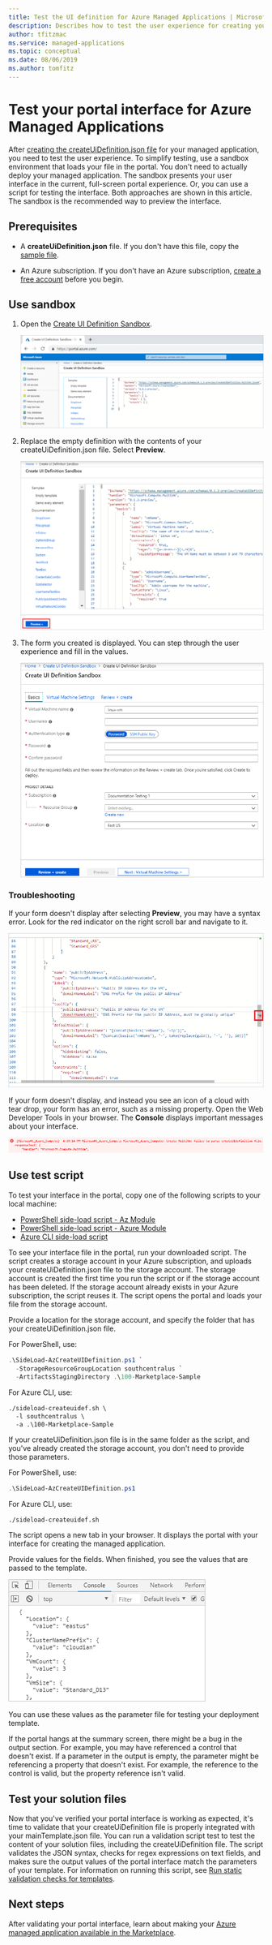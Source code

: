 ```yaml
---
title: Test the UI definition for Azure Managed Applications | Microsoft Docs
description: Describes how to test the user experience for creating your Azure Managed Application through the portal.
author: tfitzmac
ms.service: managed-applications
ms.topic: conceptual
ms.date: 08/06/2019
ms.author: tomfitz
---
```

# Test your portal interface for Azure Managed Applications

After [creating the createUiDefinition.json file](create-uidefinition-overview.md) for your managed application, you need to test the user experience. To simplify testing, use a sandbox environment that loads your file in the portal. You don't need to actually deploy your managed application. The sandbox presents your user interface in the current, full-screen portal experience. Or, you can use a script for testing the interface. Both approaches are shown in this article. The sandbox is the recommended way to preview the interface.

## Prerequisites

* A **createUiDefinition.json** file. If you don't have this file, copy the [sample file](https://github.com/Azure/azure-quickstart-templates/blob/master/100-marketplace-sample/createUiDefinition.json).

* An Azure subscription. If you don't have an Azure subscription, [create a free account](https://azure.microsoft.com/free/) before you begin.

## Use sandbox

1. Open the [Create UI Definition Sandbox](https://portal.azure.com/?feature.customPortal=false&#blade/Microsoft_Azure_CreateUIDef/SandboxBlade).

   ![Show sandbox](./media/test-createuidefinition/show-sandbox.png)

1. Replace the empty definition with the contents of your createUiDefinition.json file. Select **Preview**.

   ![Select preview](./media/test-createuidefinition/select-preview.png)

1. The form you created is displayed. You can step through the user experience and fill in the values.

   ![Show form](./media/test-createuidefinition/show-ui-form.png)

### Troubleshooting

If your form doesn't display after selecting **Preview**, you may have a syntax error. Look for the red indicator on the right scroll bar and navigate to it.

![Show syntax error](./media/test-createuidefinition/show-syntax-error.png)

If your form doesn't display, and instead you see an icon of a cloud with tear drop, your form has an error, such as a missing property. Open the Web Developer Tools in your browser. The **Console** displays important messages about your interface.

![Show error](./media/test-createuidefinition/show-error.png)

## Use test script

To test your interface in the portal, copy one of the following scripts to your local machine:

* [PowerShell side-load script - Az Module](https://github.com/Azure/azure-quickstart-templates/blob/master/SideLoad-AzCreateUIDefinition.ps1)
* [PowerShell side-load script - Azure Module](https://github.com/Azure/azure-quickstart-templates/blob/master/SideLoad-CreateUIDefinition.ps1)
* [Azure CLI side-load script](https://github.com/Azure/azure-quickstart-templates/blob/master/sideload-createuidef.sh)

To see your interface file in the portal, run your downloaded script. The script creates a storage account in your Azure subscription, and uploads your createUiDefinition.json file to the storage account. The storage account is created the first time you run the script or if the storage account has been deleted. If the storage account already exists in your Azure subscription, the script reuses it. The script opens the portal and loads your file from the storage account.

Provide a location for the storage account, and specify the folder that has your createUiDefinition.json file.

For PowerShell, use:

```powershell
.\SideLoad-AzCreateUIDefinition.ps1 `
  -StorageResourceGroupLocation southcentralus `
  -ArtifactsStagingDirectory .\100-Marketplace-Sample
```

For Azure CLI, use:

```azurecli
./sideload-createuidef.sh \
  -l southcentralus \
  -a .\100-Marketplace-Sample
```

If your createUiDefinition.json file is in the same folder as the script, and you've already created the storage account, you don't need to provide those parameters.

For PowerShell, use:

```powershell
.\SideLoad-AzCreateUIDefinition.ps1
```

For Azure CLI, use:

```azurecli
./sideload-createuidef.sh
```

The script opens a new tab in your browser. It displays the portal with your interface for creating the managed application.

Provide values for the fields. When finished, you see the values that are passed to the template.

![Show values](./media/test-createuidefinition/show-json.png)

You can use these values as the parameter file for testing your deployment template.

If the portal hangs at the summary screen, there might be a bug in the output section. For example, you may have referenced a control that doesn't exist. If a parameter in the output is empty, the parameter might be referencing a property that doesn't exist. For example, the reference to the control is valid, but the property reference isn't valid.

## Test your solution files

Now that you've verified your portal interface is working as expected, it's time to validate that your createUiDefinition file is properly integrated with your mainTemplate.json file. You can run a validation script test to test the content of your solution files, including the createUiDefinition file. The script validates the JSON syntax, checks for regex expressions on text fields, and makes sure the output values of the portal interface match the parameters of your template. For information on running this script, see [Run static validation checks for templates](https://github.com/Azure/azure-quickstart-templates/tree/master/test/template-validation-tests).

## Next steps

After validating your portal interface, learn about making your [Azure managed application available in the Marketplace](publish-marketplace-app.md).
